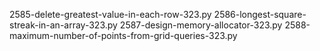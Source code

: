 2585-delete-greatest-value-in-each-row-323.py
2586-longest-square-streak-in-an-array-323.py
2587-design-memory-allocator-323.py
2588-maximum-number-of-points-from-grid-queries-323.py

